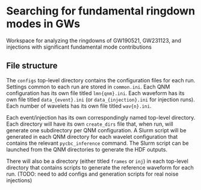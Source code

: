 # Searching for fundamental ringdown modes in GWs

Workspace for analyzing the ringdowns of GW190521, GW231123, and injections with significant fundamental mode contributions

## File structure

The `configs` top-level directory contains the configuration files for each run. 
Settings common to each run are stored in `common.ini`.
Each QNM configuration has its own file titled `lmn{qnm}.ini`.
Each waveform has its own file titled `data_{event}.ini` (or `data_{injection}.ini` for injection runs).
Each number of wavelets has its own file titled `wav{n}.ini`.

Each event/injection has its own correspondingly named top-level directory. 
Each directory will have its own `create_dirs` file that, when run, will generate one subdirectory per QNM configuration.
A Slurm script will be generated in each QNM directory for each wavelet configuration that contains the relevant `pycbc_inference` command. 
The Slurm script can be launched from the QNM directories to generate the HDF outputs.

There will also be a directory (either titled `frames` or `inj`) in each top-level directory that contains scripts to generate the reference waveform for each run.
(TODO: need to add configs and generation scripts for real noise injections)
